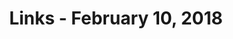---
title: Links - February 10, 2018
layout: links
category: links
articles:
  - title: The Strange Brands in Your Instagram Feed
    author: Alexis Madrigal
    source: The Atlantic
    url: https://www.theatlantic.com/technology/archive/2018/01/the-strange-brands-in-your-instagram-feed/550136/
    note: This one is a rollercoaster. Madrigal decides to buy a cheap coat off of an Instagram ad, and upon receiving the item starts wondering how it got to his home. He digs further, only to fall in the rabbit hole of modern e-commerce. Beacuse the front-ends are shiny squares on Instagram and Shopify, we usually don't think of the cross country supply chains fed by Chinese entrepreneurs on Alibaba, or who is even doing that Instagram marketing in the first place. This is a good peek at the bowels of the machine.
    tags:
        - web
        - ecommerce
  - title: The Follower Factory
    author: Nicholas Confessore, Gabriel J.X. Dance, Richard Harris and Mark Hansen
    source: The New York Times
    url: https://www.nytimes.com/interactive/2018/01/27/technology/social-media-bots.html
    note: As a [heavy Twitter user](/articles/2017/06/29/twitter/), this is not at all surprising. The platform does not try to hide its spam. Notifications for automated likes, follow/unfollow schemes, and unrelated replies from random bot accounts are daily staples. Twitter staying [away from politics](https://www.nytimes.com/2017/09/27/technology/twitter-russia-election.html) has nothing to do with them not addressing the bot accounts. The reason this has not been fixed is that the yardstick Twitter gets measured with is the number of active accounts, and being able to say there are millions of accounts pumping content into the network is valuable to them - it props up their stock price, and keeps investors interested. Don't get me wrong, I think some bots are valuable to the platform, and have coded up [a few](https://twitter.com/alinkplease) [myself](https://twitter.com/tweetgameoflife), but bots that merely amplify the reach of someone else's account don't improve the experience of any Twitter user. Of course all these bots [disappered](https://www.nytimes.com/interactive/2018/01/31/technology/social-media-bots-investigations.html) right after the NYT published this piece.
    tags:
        - Twitter
        - web
        - technology
  - title: A Glitch in the Theocratic Matrix
    author: Venkatesh Rao
    source: Ribbonfarm
    url: https://www.ribbonfarm.com/2017/12/14/a-glitch-in-the-theocratic-matrix/
    note: People hold all sorts of bizarre unfounded beliefs. People also tend to think that their bizarre beliefs are more valid than others' bizarre beliefs. When reality fails to agree with our mental models, and we're pushed to reconcile those gaps, we crash. Rao watched Jake Tapper's interview with Ted Crockett (the one where Crockett insists that elected officials must be sworn in on a bible) and proceeded to write a whole essay on how hard Crockett crashed, and why.
    tags:
        - religion
        - philosophy
        - politics
  - title: "The Making of Apple’s Emoji: How designing these tiny icons changed my life"
    author: Angela Guzman
    source: Medium
    url: https://medium.com/@agzmn/the-making-of-apples-emoji-how-designing-these-tiny-icons-changed-my-life-16317250a9ee
    note: One of the amazing things of working at a large corporation like Apple is that a seeminlgy small or inconsequential task can end up affecting the way millions of people interact with the world. In this post, Guzman tells the story of her internship at Apple ten years ago, and how she and her mentor changed language forever. The way we communicate with each other is now permeated with their ideas, forever. Emoji are [essential to language](https://a16z.com/2016/08/02/emoji/) today. This is the story of the couple of people at Apple who made the first icons on our phones.
    tags:
        - language
        - apple
        - design
  - title: It’s Time for Apple to Build a Less Addictive iPhone
    author: Farhad Manjoo
    source: The New York Times
    url: https://www.nytimes.com/2018/01/17/technology/apple-addiction-iphone.html
    note: We're all obsessed with our phones. Notifications come and go, and we're glued to the screens. There isn't much new in this piece, but I agree with Manjoo that if anyone is strategically placed to do something about it, it is Apple.
    tags:
        - apple
        - technology
  - title: Craft Beer Is the Strangest, Happiest Economic Story in America
    author: Derek Thompson
    source: The Atlantic
    url: https://www.theatlantic.com/business/archive/2018/01/craft-beer-industry/550850/
    note: Regulation and deregulation should cause serious market restructuring. This is a good article by Thompson on how the market for booze was designed to value morals over efficiency, and how that's changed in the last few years. It is interesting to put this trend in perspective around the rest of the labor market.
    tags:
        - economics
        - labor
  - title: Inside Amazon Go, a Store of the Future
    author: Nick Wingfield
    source: The New York Times
    url: https://www.nytimes.com/2018/01/21/technology/inside-amazon-go-a-store-of-the-future.html
    note: One of the most interesting stories of the last year or two has been Amazon slowly going from a fully online store into various brick and mortar experiments. I have little sympathy for cashiers losing their jobs (as Matt Bruenig [quipped on Twitter](https://twitter.com/MattBruenig/status/956189378392412165), what's the difference between this and self checkout?), they'll find new ones, but I am afraid of losing what Jane Jacobs calls ["eyes on the street"](https://www.goodreads.com/quotes/193660-a-city-street-equipped-to-handle-strangers-and-to-make). Those cashiers do more than just charge you when you check out, and that disappears with something like Amazon Go. There's a story to be written there.
    tags:
        - amazon
        - business
  - title: Ten Year's Worth of Learnings About Pricing
    author: Tomasz Tunguz
    url: http://tomtunguz.com/pricing-summary/
    note: As an engineer working many layers away from the actual money-making part of the business, I have noticed I've almost fully stopped thinking about how sales work, and how people decide to spend their money. This is a problem, and I'm making an effort to read more about sales, marketing, and business development these days. This was a good start.
    tags:
        - economics
        - business
        - startups
  - title: The Art Of The Broken Deal
    author: Paul Krugman
    source: The New York Times
    note: Limits on a ruler's power strengthen a country's credibility. Krugman compares the English and French monarchies, and explains how, back in the olden days, the English king was constrained by parliament while the French king didn't have an equivalent division of powers, leading to healthier politics in London than in Paris. He then continues to make an analogy with the US today, where Congress should be the one reining in the executive. What's the point of having a division of powers if people are not willing to stop toeing the party line?
    url: https://www.nytimes.com/2018/01/22/opinion/art-deal-trump-shutdown.html
    tags:
        - politics
  - title: Democracy in question
    author: Chris Dillow
    source: Stumbling and Mumbling
    url: http://stumblingandmumbling.typepad.com/stumbling_and_mumbling/2018/01/democracy-in-question.html
    note: And on that note... "Politics has become like a game of football in which the only thing that matters is that our side wins and nobody cares about the quality or even basic honesty of the game. Most of us have forgotten that we are citizens as well as partisans." Dillow is talking specifically about Brexit, and the relationships between capitalism and democracy, and the fact that news and information markets don't lead to the most informed citizenry.
    tags:
        - economics
        - politics
        - nationalsim
  - title: Beyond the Bitcoin Bubble
    author: Steven Johnson
    source: The New York Times
    url: https://www.nytimes.com/2018/01/16/magazine/beyond-the-bitcoin-bubble.html
    note: Yes, crypto. If you've been following along for a while, and have read about the ideas behind Bitcoin, there isn't much new here for you, but it'll be a good refresher. If you want to get a good introduction to the topic, this is a good place to get started.
    tags:
        - cryptocurrencies
  - title: The Case for Ethereum
    author: Elad Gil
    url: http://blog.eladgil.com/2018/01/the-case-for-ethereum.html
    note: Yes, more crypto. I've slowly started to become more bullish on the idea of the Ethereum network taking over Bitcoin, and Gil makes several good points in that direction here. In a vacuum, I think that Ethereum has more fundamental value, making it stronger even without the network effects that come from being the first mover, but what will end up deciding whether the number one network is BTC, ETH, LTC or some other coin, is a substantial reduction transaction costs while increasing throughput. Whether that means [Lightning](http://lightning.network/), [Plasma](https://plasma.io/), [Truebit](https://truebit.io/) or something else (Gil mentions [Bulletproofs](https://bitcoinmagazine.com/articles/how-bulletproofs-could-make-bitcoin-privacy-less-costly/)), will matter just as much as other versions of SGML matter to us today when using HTML on the web.
    tags:
        - technology
        - cryptocurrencies
        - finance
  - title: How To Think About Sellofs
    author: Fred Wilson
    source: AVC
    url: http://avc.com/2018/02/how-to-think-about-selloffs/
    note: "Ok, last crypto one. The last month or two have been crazy, but I still think we have a fundamentally different thing going on with the crypto market. And when I say _fundamentally_ that's _exactly_ the word I'm looking for. When people discuss valuations, cash flows, and discount rates, they're using concepts that were invented by people to explain prices. Humans [made these up](https://twitter.com/cburniske/status/956532695890386944), too. That the current model doesn't apply here doesn't mean there isn't fundamental value underneath, it means it is time we come up with a new way to explain prices."
    tags:
        - technology
        - cryptocurrencies
        - finance
  - title: Towards a Bra-free Instagram Experience
    author: Lauren Hallden
    source: NewCo Shift
    url: https://shift.newco.co/towards-a-bra-free-instagram-experience-3e43273b611f
    note: Men and women have substantially different experiences as they interact with the world, off and online. We're addressed in different ways, we're seen in different ways, and we're marketed to in different ways. Hallden's argument is that this last one is especially exacerbated on platforms like Instagram, where she is constantly barraged with hyper sexualized advertisements. So much for hyper-targeted ads from companies that know everything about us. This is why you need diverse teams. How did no one at Instagram catch this and say "maybe there's a problem here"?
    tags:
        - web
        - advertisement
  - title: SF tourist industry struggles to explain street misery to horrified visitors
    source: San Francisco Chronicle
    author: Heather Knight
    url: http://www.sfchronicle.com/news/article/SF-tourist-industry-struggles-to-explain-street-12534954.php
    note: SF spent $275M on homelessness efforts in 2017. Where did they go? This city is insane. Collective action problems like this one are exactly the kind of things governments are meant to address, but San Francisco is dropping the ball. (I fully agree with Stephen Merity, who pointed me to this article [on Twitter](https://twitter.com/Smerity/status/958478140375932928))
    tags:
        - San Franciso
        - Urban
  - title: Smart homes and vegetable peelers
    author: Benedict Evans
    url: https://www.ben-evans.com/benedictevans/2018/1/4/smart-homes-and-vegetable-peelers
    tags:
        - technology
        - iot
        - amazon
        - apple
        - google
    note: Having had an Echo for quite some time, and a HomePod for a few weeks, I agree with Evans' view of voice _not_ being the next platform. His analysis on the incentives of different players is probably the most interesting part of the essay - Samsung fighting within itself when trying to figure out how to position itself and how to design its new products, Shenzhen leveraging the supply chain and pushing complexity onto hardware while the SV startup does the opposite and tries to differentiate on software. It will be interesting to see this one play out.
  - title: Gig Economy Grows Up as Lenders Allow Airbnb Income on Mortgage Applications
    author: Laura Kusisto
    source: The Wall Street Journal
    url: https://www.wsj.com/articles/gig-economy-grows-up-as-lenders-allow-airbnb-income-on-mortgage-applications-1518094800
    tags:
        - economics
        - sharing economy
        - airbnb
    note: As Airbnb becomes more and more mainstream, this was bound to happen. Institutions, like people, must adapt.
  - title: "A Crazy Idea for Funding Local News: Charge People for It"
    author: Farhad Manjoo
    source: The New York Times
    url: https://mobile.nytimes.com/2018/02/07/technology/funding-local-news-charge-people-money.html
    tags:
        - media
        - journalism
        - technology
    note: The main point here is that people are willing to pay for niche content that is relevant to them - this is not news. You'd assume that the spending patterns would be different for finance and tech (where money flows more freely) than for individuals and their local news, but in the end its the same people. People paying for Stratechery or The Information probably care about their kids schools, the local events on their neighborhood, and whatever else their hyperlocal publication has to offer. This is why I'm so interested in initiatives such as [Hoodline's hyperlocal news wire](https://techcrunch.com/2018/01/26/hoodline-is-trying-to-fix-local-news-deserts-with-a-new-automated-news-wire/). 
  - title: Creative Investing (podcast)
    author: Patrick O'Shaughnessy with Ali Hamed
    source: Invest Like the Best
    url: http://investorfieldguide.com/ali/
    note: My friend Leon got me hooked on O'Shaughnessy's podcast. This one is full of interesting ideas about how to value online assets such as accounts on Airbnb or Instagram, and how one could potentially set up an incentive system to transfer the cashflows of these accounts without corrupting the quality of the underlying service being provided by the creator. See also the [episode with Chris Dixon](http://investorfieldguide.com/dixon/) on the future of tech.
    tags:
        - podcasts
        - finance
        - technology
        - venture capital
  - title: Thermal Delight (podcast)
    source: 99% Invisible
    url: https://99percentinvisible.org/episode/thermal-delight/
    note: A great episode on the surprising origin story of air conditioning. I never would have thought that the original purpose of A/C was to control moisture content in the air for publishing plants, where paper and ink alignment would constantly go out of whack. Human pleasure quickly took over, of course.
    tags:
        - podcasts
        - design
        - technology
  - title: Three Miles (podcast)
    source: This American Life
    url: https://www.thisamericanlife.org/550/three-miles
    note: A strange quality of the education system is that most people don't really know (nor have a way to know!) what are opportunities that are available for them. It can be a kid who imagines herself only as a doctor, because that's what her parents do, or a kid who thinks he'd be lucky if he can become a janitor, because its more than his parents ever accomplished, but at any and all levels of the spectrum, this notion of understanding the availability of choices is tough. In this episode of TAL, they talk about the life of young students from low income backgrounds, their shock when learning how the upper class lives, and how that experience changes the course of their lives years later.
    tags:
        - podcasts
        - education
        - identity
  - title: Chip In My Brain (podcast)
    source: This American Life
    url: https://www.thisamericanlife.org/635/chip-in-my-brain
    note: "A story about religion, cults, and how our experiences of what we see as \"normal\" when we're children affects us for the rest of our lives. Since you're here, you probably know that I'm highly skeptic of religion. Listening to this made me think of a quote by Max Weinreich that Mangi Jay tweeted a few days ago: \"A language is a dialect with an army and a navy\" A riff on that might be \"A religion is a cult with a thousand years of history.\""
    tags:
        - podcasts
        - religion
        - education
  - title: One Nation, Under Money (podcast)
    source: More Perfect
    url: https://www.wnycstudios.org/story/one-nation-under-money
    note: I had no idea that desegregation in the US was pushed through congress via the [commerce clause](https://en.wikipedia.org/wiki/Commerce_Clause). There are some really interesting questions on how far the federal government can reach into state actions, and individual decisions. Making everything about money has its issues, and this episode does a good job of poking holes into some basic tenets of the US political system.
    tags:
        - podcasts
        - politics
        - economics
---